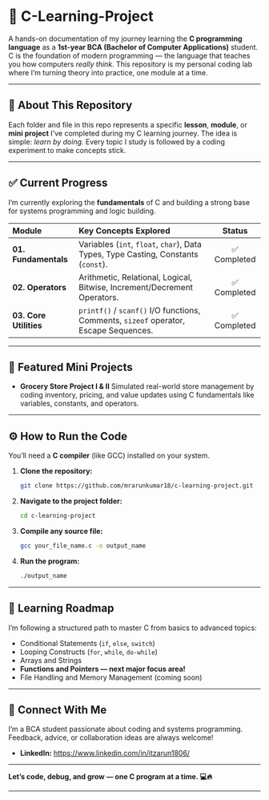 # 🚀 C-Learning-Project

A hands-on documentation of my journey learning the **C programming language** as a **1st-year BCA (Bachelor of Computer Applications)** student.
C is the foundation of modern programming — the language that teaches you how computers *really think*. This repository is my personal coding lab where I’m turning theory into practice, one module at a time.

---

## 📘 About This Repository

Each folder and file in this repo represents a specific **lesson**, **module**, or **mini project** I’ve completed during my C learning journey.
The idea is simple: *learn by doing.* Every topic I study is followed by a coding experiment to make concepts stick.

---

## ✅ Current Progress

I’m currently exploring the **fundamentals** of C and building a strong base for systems programming and logic building.

| Module                 | Key Concepts Explored                                                                |    Status   |
| :--------------------- | :----------------------------------------------------------------------------------- | :---------: |
| **01. Fundamentals**   | Variables (`int`, `float`, `char`), Data Types, Type Casting, Constants (`const`).   | ✅ Completed |
| **02. Operators**      | Arithmetic, Relational, Logical, Bitwise, Increment/Decrement Operators.             | ✅ Completed |
| **03. Core Utilities** | `printf()` / `scanf()` I/O functions, Comments, `sizeof` operator, Escape Sequences. | ✅ Completed |

---

## 🧠 Featured Mini Projects

* **Grocery Store Project I & II**
  Simulated real-world store management by coding inventory, pricing, and value updates using C fundamentals like variables, constants, and operators.

---

## ⚙️ How to Run the Code

You’ll need a **C compiler** (like GCC) installed on your system.

1. **Clone the repository:**

   ```bash
   git clone https://github.com/mrarunkumar18/c-learning-project.git
   ```

2. **Navigate to the project folder:**

   ```bash
   cd c-learning-project
   ```

3. **Compile any source file:**

   ```bash
   gcc your_file_name.c -o output_name
   ```

4. **Run the program:**

   ```bash
   ./output_name
   ```

---

## 🎯 Learning Roadmap

I’m following a structured path to master C from basics to advanced topics:

* Conditional Statements (`if`, `else`, `switch`)
* Looping Constructs (`for`, `while`, `do-while`)
* Arrays and Strings
* **Functions and Pointers — next major focus area!**
* File Handling and Memory Management (coming soon)

---

## 🤝 Connect With Me

I’m a BCA student passionate about coding and systems programming. Feedback, advice, or collaboration ideas are always welcome!

* **LinkedIn:** https://www.linkedin.com/in/itzarun1806/
---

**Let’s code, debug, and grow — one C program at a time. 💻🔥**

---

